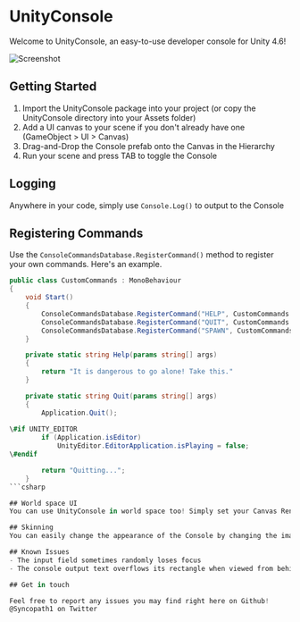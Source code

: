 # UnityConsole
Welcome to UnityConsole, an easy-to-use developer console for Unity 4.6!

![Screenshot](https://dl.dropboxusercontent.com/u/106740647/UnityConsole/Screenshot.jpg)

## Getting Started
1. Import the UnityConsole package into your project (or copy the UnityConsole directory into your Assets folder)
2. Add a UI canvas to your scene if you don't already have one (GameObject > UI > Canvas)
3. Drag-and-Drop the Console prefab onto the Canvas in the Hierarchy
4. Run your scene and press TAB to toggle the Console

## Logging
Anywhere in your code, simply use ```Console.Log()``` to output to the Console

## Registering Commands
Use the ```ConsoleCommandsDatabase.RegisterCommand()``` method to register your own commands. Here's an example.

```csharp
public class CustomCommands : MonoBehaviour
{
    void Start()
    {
        ConsoleCommandsDatabase.RegisterCommand("HELP", CustomCommands.Help);
        ConsoleCommandsDatabase.RegisterCommand("QUIT", CustomCommands.Quit);
        ConsoleCommandsDatabase.RegisterCommand("SPAWN", CustomCommands.Spawn);
    }

    private static string Help(params string[] args)
    {
        return "It is dangerous to go alone! Take this."
    }

    private static string Quit(params string[] args)
    {
        Application.Quit();
        
\#if UNITY_EDITOR
        if (Application.isEditor)
            UnityEditor.EditorApplication.isPlaying = false;
\#endif

        return "Quitting...";
    }
```csharp

## World space UI
You can use UnityConsole in world space too! Simply set your Canvas Render Mode to World Space and you're good to go. You may need to scale down the Canvas.

## Skinning
You can easily change the appearance of the Console by changing the image sources, font styles and state transitions of the various UI components. It is also possible to anchor the Console to any side of the screen.

## Known Issues
- The input field sometimes randomly loses focus
- The console output text overflows its rectangle when viewed from behind in World Space render mode

## Get in touch

Feel free to report any issues you may find right here on Github!
@Syncopath1 on Twitter
